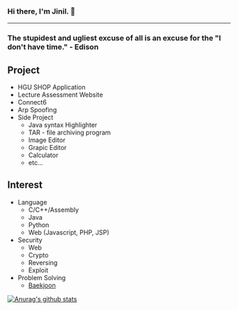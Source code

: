 ### Hi there, I'm Jinil. 👋    
       
-----------------    
     
### The stupidest and ugliest excuse of all is an excuse for the "I don't have time." - Edison

## Project
  - HGU SHOP Application
  - Lecture Assessment Website
  - Connect6
  - Arp Spoofing
  - Side Project
    - Java syntax Highlighter
    - TAR - file archiving program
    - Image Editor
    - Grapic Editor
    - Calculator
    - etc...

## Interest
  - Language
    - C/C++/Assembly
    - Java
    - Python
    - Web (Javascript, PHP, JSP) 
  - Security
    - Web
    - Crypto 
    - Reversing 
    - Exploit
  - Problem Solving
    - [Baekjoon](https://www.acmicpc.net/user/hello_world1)
  
[![Anurag's github stats](https://github-readme-stats.vercel.app/api?username=jiniljeil)](https://github.com/anuraghazra/github-readme-stats)
<!--
**jiniljeil/jiniljeil** is a ✨ _special_ ✨ repository because its `README.md` (this file) appears on your GitHub profile.

Here are some ideas to get you started:

- 🔭 I’m currently working on ...
- 🌱 I’m currently learning ...
- 👯 I’m looking to collaborate on ...
- 🤔 I’m looking for help with ...
- 💬 Ask me about ...
- 📫 How to reach me: ...
- 😄 Pronouns: ...
- ⚡ Fun fact: ...
-->
